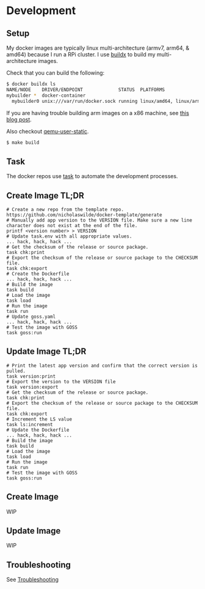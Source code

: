 # Development

## Setup

My docker images are typically linux multi-architecture (armv7, arm64, & amd64)
because I run a RPi cluster. I use
[buildx](https://docs.docker.com/engine/reference/commandline/buildx/) to build
my multi-architecture images.

Check that you can build the following:

```bash
$ docker buildx ls
NAME/NODE    DRIVER/ENDPOINT             STATUS  PLATFORMS
mybuilder *  docker-container
  mybuilder0 unix:///var/run/docker.sock running linux/amd64, linux/arm64, linux/arm/v7
```

If you are having trouble building arm images on a x86 machine, see
[this blog post](https://www.docker.com/blog/getting-started-with-docker-for-arm-on-linux/).

Also checkout
[qemu-user-static](https://github.com/multiarch/qemu-user-static#getting-started).

```bash
$ make build
```

## Task

The docker repos use [task](./task.md) to automate the development processes.

## Create Image TL;DR

```shell
# Create a new repo from the template repo.
https://github.com/nicholaswilde/docker-template/generate
# Manually add app version to the VERSION file. Make sure a new line character does not exist at the end of the file.
printf <version number> > VERSION
# Update task.env with all appropriate values.
... hack, hack, hack ...
# Get the checksum of the release or source package.
task chk:print
# Export the checksum of the release or source package to the CHECKSUM file.
task chk:export
# Create the Dockerfile
... hack, hack, hack ...
# Build the image
task build
# Load the image
task load
# Run the image
task run
# Update goss.yaml
... hack, hack, hack ...
# Test the image with GOSS
task goss:run
```

## Update Image TL;DR

```shell
# Print the latest app version and confirm that the correct version is pulled.
task version:print
# Export the version to the VERSION file
task version:export
# Get the checksum of the release or source package.
task chk:print
# Export the checksum of the release or source package to the CHECKSUM file.
task chk:export
# Increment the LS value
task ls:increment
# Update the Dockerfile
... hack, hack, hack ...
# Build the image
task build
# Load the image
task load
# Run the image
task run
# Test the image with GOSS
task goss:run
```

## Create Image

WIP

## Update Image

WIP

## Troubleshooting

See [Troubleshooting](./troubleshooting.md)
